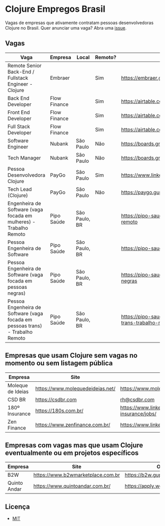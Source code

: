 # Clojure Empregos Brasil

Vagas de empresas que ativamente contratam pessoas desenvolvedoras Clojure no Brasil. Quer anunciar uma vaga? Abra uma [issue](https://github.com/renatoalencar/clojure-empregos-brasil/issues).

## Vagas


|                                                                           Vaga |      Empresa |         Local | Remoto? |                                                                                                            Onde aplicar |
|--------------------------------------------------------------------------------|--------------|---------------|---------|-------------------------------------------------------------------------------------------------------------------------|
|                          Remote Senior Back-End / Fullstack Engineer - Clojure |      Embraer |               |     Sim |                                                    https://embraer.gupy.io//jobs/536712?jobBoardSource=gupy_public_page |
|                                                             Back End Developer | Flow Finance |               |     Sim |                      https://airtable.com/embed/shrG8DnjAdAOAZm9h/tble1ghQMefhblMVK/viwOzu3raZSmdxK7Z/recdywWrnobwHWmOy |
|                                                            Front End Developer | Flow Finance |               |     Sim |                      https://airtable.com/embed/shrG8DnjAdAOAZm9h/tble1ghQMefhblMVK/viwOzu3raZSmdxK7Z/rec6mhXK6haYvypOz |
|                                                           Full Stack Developer | Flow Finance |               |     Sim |                      https://airtable.com/embed/shrG8DnjAdAOAZm9h/tble1ghQMefhblMVK/viwOzu3raZSmdxK7Z/recGtRyuHlvFhUV0v |
|                                                              Software Engineer |       Nubank |     São Paulo |     Não |                                                                 https://boards.greenhouse.io/nubank/nubank/jobs/2569175 |
|                                                                   Tech Manager |       Nubank |     São Paulo |     Não |                                                                 https://boards.greenhouse.io/nubank/nubank/jobs/2185260 |
|                                                  Pessoa Desenvolvedora Clojure |        PayGo |     São Paulo |     Sim |                                                                          https://www.linkedin.com/jobs/view/2343660504/ |
|                                                            Tech Lead (Clojure) |        PayGo |     São Paulo |     Não |                                                      https://paygo.gupy.io//jobs/462412?jobBoardSource=gupy_public_page |
|             Engenheira de Software (vaga focada em mulheres) - Trabalho Remoto |   Pipo Saúde | São Paulo, BR |         |             https://pipo-saude.breezy.hr//p/2508984cb6c6-engenheira-de-software-vaga-focada-em-mulheres-trabalho-remoto |
|                                                  Pessoa Engenheira de Software |   Pipo Saúde | São Paulo, BR |         |                                              https://pipo-saude.breezy.hr//p/4339d952332d-pessoa-engenheira-de-software |
|                  Pessoa Engenheira de Software (vaga focada em pessoas negras) |   Pipo Saúde | São Paulo, BR |         |                https://pipo-saude.breezy.hr//p/1a9152c5e824-pessoa-engenheira-de-software-vaga-focada-em-pessoas-negras |
| Pessoa Engenheira de Software (vaga focada em pessoas trans) - Trabalho Remoto |   Pipo Saúde | São Paulo, BR |         | https://pipo-saude.breezy.hr//p/647061946892-pessoa-engenheira-de-software-vaga-focada-em-pessoas-trans-trabalho-remoto |


## Empresas que usam Clojure sem vagas no momento ou sem listagem pública


|           Empresa |                             Site |                                         Onde aplicar |
|-------------------|----------------------------------|------------------------------------------------------|
| Moleque de Ideias | https://www.molequedeideias.net/ |                     https://www.molequedeideias.net/ |
|            CSD BR |                https://csdbr.com |                                         rh@csdbr.com |
|    180º Insurance |             https://180s.com.br/ | https://www.linkedin.com/company/180-insurance/jobs/ |
|       Zen Finance |   https://www.zenfinance.com.br/ |  https://www.linkedin.com/company/zenfinancebr/jobs/ |


## Empresas com vagas mas que usam Clojure eventualmente ou em projetos específicos


|      Empresa |                              Site |                            Onde aplicar |
|--------------|-----------------------------------|-----------------------------------------|
|          B2W | https://www.b2wmarketplace.com.br |                    https://b2w.gupy.io/ |
| Quinto Andar |   https://www.quintoandar.com.br/ | https://apply.workable.com/quintoandar/ |


## Licença

* [MIT](./LICENSE)
